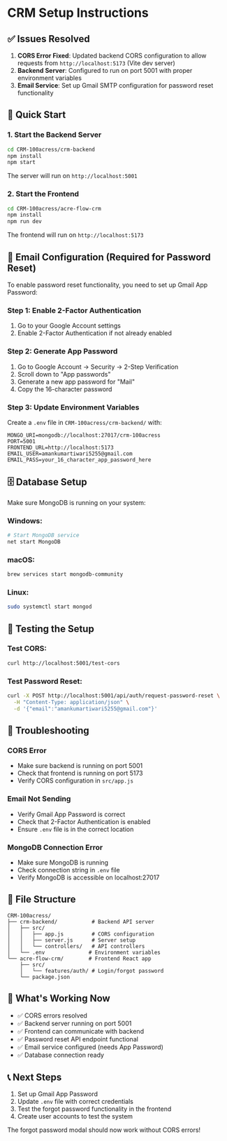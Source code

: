 # CRM Setup Instructions

## ✅ Issues Resolved

1. **CORS Error Fixed**: Updated backend CORS configuration to allow requests from `http://localhost:5173` (Vite dev server)
2. **Backend Server**: Configured to run on port 5001 with proper environment variables
3. **Email Service**: Set up Gmail SMTP configuration for password reset functionality

## 🚀 Quick Start

### 1. Start the Backend Server

```bash
cd CRM-100acress/crm-backend
npm install
npm start
```

The server will run on `http://localhost:5001`

### 2. Start the Frontend

```bash
cd CRM-100acress/acre-flow-crm
npm install
npm run dev
```

The frontend will run on `http://localhost:5173`

## 📧 Email Configuration (Required for Password Reset)

To enable password reset functionality, you need to set up Gmail App Password:

### Step 1: Enable 2-Factor Authentication
1. Go to your Google Account settings
2. Enable 2-Factor Authentication if not already enabled

### Step 2: Generate App Password
1. Go to Google Account → Security → 2-Step Verification
2. Scroll down to "App passwords"
3. Generate a new app password for "Mail"
4. Copy the 16-character password

### Step 3: Update Environment Variables
Create a `.env` file in `CRM-100acress/crm-backend/` with:

```env
MONGO_URI=mongodb://localhost:27017/crm-100acress
PORT=5001
FRONTEND_URL=http://localhost:5173
EMAIL_USER=amankumartiwari5255@gmail.com
EMAIL_PASS=your_16_character_app_password_here
```

## 🗄️ Database Setup

Make sure MongoDB is running on your system:

### Windows:
```bash
# Start MongoDB service
net start MongoDB
```

### macOS:
```bash
brew services start mongodb-community
```

### Linux:
```bash
sudo systemctl start mongod
```

## 🧪 Testing the Setup

### Test CORS:
```bash
curl http://localhost:5001/test-cors
```

### Test Password Reset:
```bash
curl -X POST http://localhost:5001/api/auth/request-password-reset \
  -H "Content-Type: application/json" \
  -d '{"email":"amankumartiwari5255@gmail.com"}'
```

## 🔧 Troubleshooting

### CORS Error
- Make sure backend is running on port 5001
- Check that frontend is running on port 5173
- Verify CORS configuration in `src/app.js`

### Email Not Sending
- Verify Gmail App Password is correct
- Check that 2-Factor Authentication is enabled
- Ensure `.env` file is in the correct location

### MongoDB Connection Error
- Make sure MongoDB is running
- Check connection string in `.env` file
- Verify MongoDB is accessible on localhost:27017

## 📁 File Structure

```
CRM-100acress/
├── crm-backend/           # Backend API server
│   ├── src/
│   │   ├── app.js         # CORS configuration
│   │   ├── server.js      # Server setup
│   │   └── controllers/   # API controllers
│   └── .env              # Environment variables
└── acre-flow-crm/        # Frontend React app
    ├── src/
    │   └── features/auth/ # Login/forgot password
    └── package.json
```

## 🎯 What's Working Now

- ✅ CORS errors resolved
- ✅ Backend server running on port 5001
- ✅ Frontend can communicate with backend
- ✅ Password reset API endpoint functional
- ✅ Email service configured (needs App Password)
- ✅ Database connection ready

## 📞 Next Steps

1. Set up Gmail App Password
2. Update `.env` file with correct credentials
3. Test the forgot password functionality in the frontend
4. Create user accounts to test the system

The forgot password modal should now work without CORS errors!
